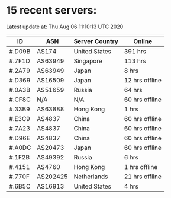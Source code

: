 # 15 recent servers:

Latest update at: Thu Aug 06 11:10:13 UTC 2020

| ID | ASN | Server Country | Online |
| -- | --- | -------------- | ------ |
| #.D09B | AS174 | United States | 391 hrs |
| #.7F1D | AS63949 | Singapore | 113 hrs |
| #.2A79 | AS63949 | Japan | 8 hrs |
| #.D369 | AS16509 | Japan | 12 hrs offline |
| #.0A3B | AS51659 | Russia | 64 hrs |
| #.CF8C | N/A | N/A | 60 hrs offline |
| #.33B9 | AS63888 | Hong Kong | 1 hrs |
| #.E3C9 | AS4837 | China | 60 hrs offline |
| #.7A23 | AS4837 | China | 60 hrs offline |
| #.D96E | AS4837 | China | 60 hrs offline |
| #.A0DC | AS20473 | Japan | 60 hrs offline |
| #.1F2B | AS49392 | Russia | 6 hrs |
| #.4151 | AS4760 | Hong Kong | 1 hrs offline |
| #.770F | AS202425 | Netherlands | 21 hrs offline |
| #.6B5C | AS16913 | United States | 4 hrs |


